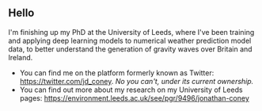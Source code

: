 ## Hello 

I'm finishing up my PhD at the University of Leeds, where I've been training and applying deep learning models to numerical weather prediction model data, to better understand the generation of gravity waves over Britain and Ireland.

- You can find me on the platform formerly known as Twitter: https://twitter.com/jd_coney. *No you can't, under its current ownership.*
- You can find out more about my research on my University of Leeds pages: https://environment.leeds.ac.uk/see/pgr/9496/jonathan-coney

<!--
**jdconey/jdconey** is a ✨ _special_ ✨ repository because its `README.md` (this file) appears on your GitHub profile.

Here are some ideas to get you started:

- 🔭 I’m currently working on ...
- 🌱 I’m currently learning ...
- 👯 I’m looking to collaborate on ...
- 🤔 I’m looking for help with ...
- 💬 Ask me about ...
- 📫 How to reach me: ...
- 😄 Pronouns: ...
- ⚡ Fun fact: ...
-->
